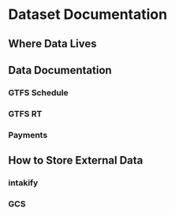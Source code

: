 # Dataset Documentation
## Where Data Lives
## Data Documentation
### GTFS Schedule
### GTFS RT
### Payments
## How to Store External Data
### intakify
### GCS
